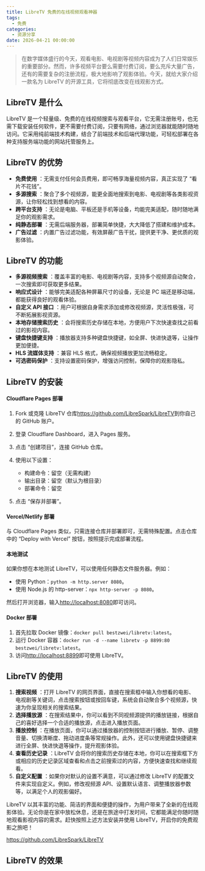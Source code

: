 ```yaml
---
title: LibreTV 免费的在线视频观看神器
tags:
  - 免费
categories:
  - 资源分享
date: 2026-04-21 00:00:00
---
```


> 在数字媒体盛行的今天，观看电影、电视剧等视频内容成为了人们日常娱乐的重要部分。然而，许多视频平台要么需要付费订阅，要么充斥大量广告，还有的需要复杂的注册流程，极大地影响了观影体验。今天，就给大家介绍一款名为 LibreTV 的开源工具，它将彻底改变在线观影方式。

<!-- more -->

## LibreTV 是什么

LibreTV 是一个轻量级、免费的在线视频搜索与观看平台，它无需注册账号，也无需下载安装任何软件，更不需要付费订阅，只要有网络，通过浏览器就能随时随地访问。它采用纯前端技术构建，结合了前端技术和后端代理功能，可轻松部署在各种支持服务端功能的网站托管服务上。

## LibreTV 的优势

  * **免费使用** ：无需支付任何会员费用，即可畅享海量视频内容，真正实现了 “看片不花钱”。
  * **多源搜索** ：聚合了多个视频源，能更全面地搜索到电影、电视剧等各类影视资源，让你轻松找到想看的内容。
  * **跨平台支持** ：无论是电脑、平板还是手机等设备，均能完美适配，随时随地满足你的观影需求。
  * **纯静态部署** ：无需后端服务器，部署简单快捷，大大降低了搭建和维护成本。
  * **广告过滤** ：内置广告过滤功能，有效屏蔽广告干扰，提供更干净、更优质的观影体验。

## LibreTV 的功能

  * **多源视频搜索** ：覆盖丰富的电影、电视剧等内容，支持多个视频源自动聚合，一次搜索即可获取更多结果。
  * **响应式设计** ：能够完美适配各种屏幕尺寸的设备，无论是 PC 端还是移动端，都能获得良好的观看体验。
  * **自定义 API 接口** ：用户可根据自身需求添加或修改视频源，灵活性极强，可不断拓展影视资源。
  * **本地存储搜索历史** ：会将搜索历史存储在本地，方便用户下次快速查找之前看过的影视内容。
  * **键盘快捷键支持** ：播放器支持多种键盘快捷键，如全屏、快进快退等，让操作更加便捷。
  * **HLS 流媒体支持** ：兼容 HLS 格式，确保视频播放更加流畅稳定。
  * **可选密码保护** ：支持设置密码保护，增强访问控制，保障你的观影隐私。

## LibreTV 的安装

#### Cloudflare Pages 部署

  1. Fork 或克隆 LibreTV 仓库<https://github.com/LibreSpark/LibreTV>到你自己的 GitHub 账户。
  2. 登录 Cloudflare Dashboard，进入 Pages 服务。
  3. 点击 “创建项目”，连接 GitHub 仓库。
  4. 使用以下设置：
     * 构建命令：留空（无需构建）
     * 输出目录：留空（默认为根目录）
     * 部署命令：留空

  5. 点击 “保存并部署”。

#### Vercel/Netlify 部署

与 Cloudflare Pages 类似，只需连接仓库并部署即可，无需特殊配置。点击仓库中的 “Deploy with Vercel” 按钮，按照提示完成部署流程。

#### 本地测试

如果你想在本地测试 LibreTV，可以使用任何静态文件服务器。例如：

  * 使用 Python：`python -m http.server 8080`。
  * 使用 Node.js 的 http-server：`npx http-server -p 8080`。

然后打开浏览器，输入<http://localhost:8080>即可访问。

#### Docker 部署

  1. 首先拉取 Docker 镜像：`docker pull bestzwei/libretv:latest`。
  2. 运行 Docker 容器：`docker run -d --name libretv -p 8899:80 bestzwei/libretv:latest`。
  3. 访问<http://localhost:8899>即可使用 LibreTV。

## LibreTV 的使用

  1. **搜索视频** ：打开 LibreTV 的网页界面，直接在搜索框中输入你想看的电影、电视剧等关键词，点击搜索按钮或按回车键，系统会自动聚合多个视频源，快速为你呈现相关的搜索结果。
  2. **选择播放源** ：在搜索结果中，你可以看到不同视频源提供的播放链接，根据自己的喜好选择一个合适的播放源，点击进入播放页面。
  3. **播放控制** ：在播放页面，你可以通过播放器的控制按钮进行播放、暂停、调整音量、切换清晰度、拖动进度条等常规操作。此外，还可以使用键盘快捷键来进行全屏、快进快退等操作，提升观影体验。
  4. **查看历史记录** ：LibreTV 会将你的搜索历史存储在本地，你可以在搜索框下方或相应的历史记录区域查看和点击之前搜索过的内容，方便快速查找和继续观看。
  5. **自定义配置** ：如果你对默认的设置不满意，可以通过修改 LibreTV 的配置文件来实现自定义。例如，修改视频源 API、设置默认语言、调整播放器参数等，以满足个人的观影偏好。

LibreTV 以其丰富的功能、简洁的界面和便捷的操作，为用户带来了全新的在线观影体验。无论你是在家中放松休息，还是在旅途中打发时间，它都能满足你随时随地观看影视内容的需求。赶快按照上述方法安装并使用 LibreTV，开启你的免费观影之旅吧！

https://github.com/LibreSpark/LibreTV

## LibreTV 的效果